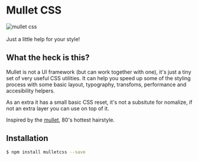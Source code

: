 # Mullet CSS
<img src="https://raw.githubusercontent.com/jvnni/mullet-css/master/logo.jpg" alt="mullet css" style="display:block">
<br>
Just a little help for your style!

## What the heck is this?
Mullet is not a UI framework (but can work together with one), it's just a tiny set of very useful CSS utilities. It can help you speed up some of the styling process with some basic layout, typography, transfoms, performance and accesibility helpers.

As an extra it has a small basic CSS reset, it's not a subsitute for nomalize, if not an extra layer you can use on top of it.

Inspired by the [mullet](https://en.wikipedia.org/wiki/Mullet_haircut), 80's hottest hairstyle.

## Installation
```bash
$ npm install mulletcss --save
```
<!-- Bower:
```bash
$ bower install mulletcss --save
``` -->
